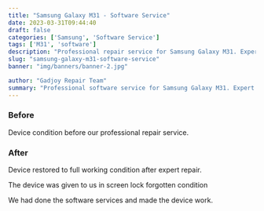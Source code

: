 ```yaml
---
title: "Samsung Galaxy M31 - Software Service"
date: 2023-03-31T09:44:40
draft: false
categories: ['Samsung', 'Software Service']
tags: ['M31', 'software']
description: "Professional repair service for Samsung Galaxy M31. Expert diagnosis and quality repairs in Bangalore."
slug: "samsung-galaxy-m31-software-service"
banner: "img/banners/banner-2.jpg"

author: "Gadjoy Repair Team"
summary: "Professional software service for Samsung Galaxy M31. Expert technicians, quality parts, warranty included."
---
```


### Before

Device condition before our professional repair service.

### After

Device restored to full working condition after expert repair.

The device was given to us in screen lock forgotten condition

We had done the software services and made the device work.